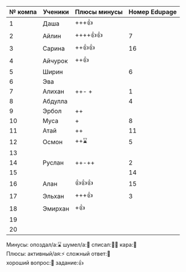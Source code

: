 
| № компа | Ученики | Плюсы минусы | Номер Edupage |
| ------- | ------- | ------------ | ------------- |
| 1       | Даша    | +++👍        |               |
| 2       | Айлин   | ++++👍👍     | 7             |
| 3       | Сарина  | ++👍👍       | 16            |
| 4       | Айчурок | ++👍         |               |
| 5       | Ширин   |              | 6             |
| 6       | Эва     |              |               |
| 7       | Алихан  | ++- +        | 1             |
| 8       | Абдулла |              | 4             |
| 9       | Эрбол   | ++           |               |
| 10      | Муса    | +            | 8             |
| 11      | Атай    | ++           | 11            |
| 12      | Осмон   | ++⌛          | 5             |
| 13      |         |              |               |
| 14      | Руслан  | ++-++        | 2             |
| 15      |         |              | 14            |
| 16      | Алан    | 👍👍👍       | 15            |
| 17      | Эльхан  | +++👍        | 3             |
| 18      | Эмирхан | +👍          |               |
| 19      |         |              |               |
| 20      |         |              |               |

Минусы:
опоздал/а:⌛ шумел/а:📢 
списал:😶‍🌫️ кара:👺  
Плюсы:
активный/ая:⚡ сложный ответ:🏅  
хороший вопрос:🤌  задание:👍
